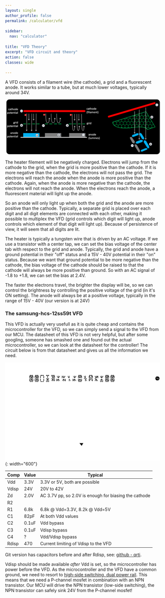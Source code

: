 ```yaml
---
layout: single
author_profile: false
permalink: /calculator/vfd

sidebar:
  nav: "calculator"

title: "VFD Theory"
excerpt: "VFD circuit and theory"
action: false
classes: wide

---
```

A VFD consists of a filament wire (the cathode), a grid and a fluorescent anode. It works similar to a tube, but at much lower voltages, typically around 34V.

![](/assets/images/calculator/vfd-operation.svg)

The heater filement will be negatively charged. Electrons will jump from the cathode to the grid, when the grid is more positive than the cathode. If it is more negative than the cathode, the electrons will not pass the grid. The electrons will reach the anode when the anode is more positive than the cathode. Again, when the anode is more negative than the cathode, the electrons will not reach the anode. When the electrons reach the anode, a fluorescent material will light up the anode.

So an anode will only light up when both the grid and the anode are more positive than the cathode. Typically, a separate grid is placed over each digit and all digit elements are connected with each other, making it possible to multiplex the VFD (grid controls which digit will light up, anode controls which element of that digit will light up). Because of persistence of view, it will seem that all digits are lit.

The heater is typically a tungsten wire that is driven by an AC voltage. If we use a transistor with a center tap, we can set the bias voltage of the center tab with respect to the grid and anode. Typically, the grid and anode have a ground potential in their "off" status and a 15V - 40V potential in their "on" status. Because we want that ground potential to be more negative than the cathode, the bias voltage of the cathode should be raised to that the cathode will always be more positive than ground. So with an AC signal of -1.8 to +1.8, we can set the bias at 2.4V.

The faster the electrons travel, the brighter the display will be, so we can control the brightness by controlling the positive voltage of the grid (in it's ON setting). The anode will always be at a positive voltage, typically in the range of 15V - 40V (our version is at 24V)

### The samsung-hcs-12ss59t VFD

This VFD is actually very usefull as it is quite cheap and contains the microcontroller for the VFD, so we can simply send a signal to the VFD from our MCU. The datasheet of this VFD is not very helpful, but after some googling, someone has smashed one and found out the actual microcontroller, so we can look at the datasheet for the controller! The circuit below is from that datasheet and gives us all the information we need.

![](/assets/images/calculator/vfd-circuit.svg){: width="600"}

|Comp|Value|Typical|
|----|-----|-------|
|Vdd |3.3V |3.3V or 5V, both are possible|
|Vdisp| 24V | 20V to 42V|
|Zd | 2.0V | AC 3.7V pp, so 2.0V is enough for biasing the cathode|
|R2 | | |
|R1 | 6.8k | 6.8k @ Vdd=3.3V, 8.2k @ Vdd=5V|
|C1 | 82pF | At both Vdd values |
|C2 | 0.1uF | Vdd bypass |
|C3 | 0.1uF | Vdisp bypass |
|C4 | ? | Vdd/Vdisp bypass |
|Rdisp | 470 | Current limiting of Vdisp to the VFD |

Git version has capacitors before and after Rdisp, see: [github - qrti](https://github.com/qrti/VFD-HCS-12SS59T).

Vdisp should be made available *after* Vdd is set, so the microcontroller has power before the VFD. As the microcontroller and the VFD have a common ground, we need to resort to [high-side switching, dual power rail](/the-internet/switching). This means that we need a P-channel mosfet in combination with an NPN transistor. Our MCU will drive the NPN transistor (low-side switching), the NPN transistor can safely sink 24V from the P-channel mosfet!
